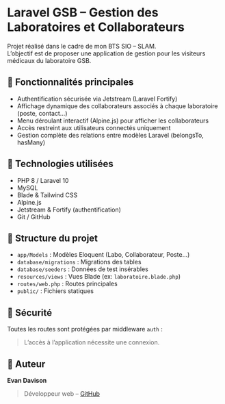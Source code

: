 # Laravel GSB – Gestion des Laboratoires et Collaborateurs

Projet réalisé dans le cadre de mon BTS SIO – SLAM.  
L’objectif est de proposer une application de gestion pour les visiteurs médicaux du laboratoire GSB.

## 🚀 Fonctionnalités principales

- Authentification sécurisée via Jetstream (Laravel Fortify)
- Affichage dynamique des collaborateurs associés à chaque laboratoire (poste, contact…)
- Menu déroulant interactif (Alpine.js) pour afficher les collaborateurs
- Accès restreint aux utilisateurs connectés uniquement
- Gestion complète des relations entre modèles Laravel (belongsTo, hasMany)

## 🧱 Technologies utilisées

- PHP 8 / Laravel 10
- MySQL
- Blade & Tailwind CSS
- Alpine.js
- Jetstream & Fortify (authentification)
- Git / GitHub

## 📂 Structure du projet

- `app/Models` : Modèles Eloquent (Labo, Collaborateur, Poste…)
- `database/migrations` : Migrations des tables
- `database/seeders` : Données de test insérables
- `resources/views` : Vues Blade (ex: `laboratoire.blade.php`)
- `routes/web.php` : Routes principales
- `public/` : Fichiers statiques

## 🔐 Sécurité

Toutes les routes sont protégées par middleware `auth` :  
> L’accès à l’application nécessite une connexion.

## 👤 Auteur

**Evan Davison**  
> Développeur web – [GitHub](https://github.com/davisone)  
